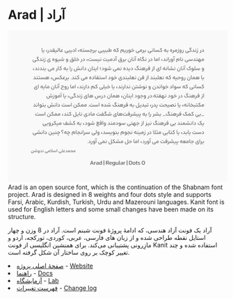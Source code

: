 # Arad | آراد
![Arad](Documentation/Arad.png)
Arad is an open source font, which is the continuation of the Shabnam font project. Arad is designed in 8 weights and four dots style and supports Farsi, Arabic, Kurdish, Turkish, Urdu and Mazerouni languages. Kanit font is used for English letters and some small changes have been made on its structure.

آراد یک فونت آزاد هندسی، که ادامۀ پروژۀ فونت شبنم است. آراد در 8 وزن و چهار استایل نقطه طراحی شده و از زبان های فارسی، عربی، کوردی، تورکجه، اردو و مازِرونی پشتیبانی می‌کند. برای همنشین انگلیسی از فونت Kanit استفاده شده و چند تغییر کوچک بر روی ساختار آن شکل گرفته است.

<li><a href="https://mdarvishi5124.github.io/Arad/fa">صفحۀ اصلی پروژه</a> - <a href="https://mdarvishi5124.github.io/Arad">Website</a></li>
<li><a href="https://mdarvishi5124.github.io/Arad/fa/docs">راهنما</a> - <a href="https://mdarvishi5124.github.io/Arad/docs">Docs</a></li>
<li><a href="https://mdarvishi5124.github.io/Arad/fa/lab">آزمایشگاه</a> - <a href="https://mdarvishi5124.github.io/Arad/lab">Lab</a></li>
<li><a href="https://github.com/MDarvishi5124/Arad/blob/main/CHANGELOG.md">فهرست تغییرات</a> - <a href="https://github.com/MDarvishi5124/Arad/blob/main/CHANGELOG.md">Change log</a></li>
